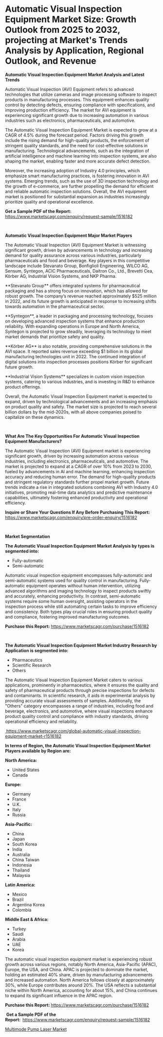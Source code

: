<p><h1>Automatic Visual Inspection Equipment Market Size: Growth Outlook from 2025 to 2032, projecting at Market's Trends Analysis by Application, Regional Outlook, and Revenue</h1></p><p><strong>Automatic Visual Inspection Equipment Market Analysis and Latest Trends</strong></p>
<p><p>Automatic Visual Inspection (AVI) Equipment refers to advanced technologies that utilize cameras and image processing software to inspect products in manufacturing processes. This equipment enhances quality control by detecting defects, ensuring compliance with specifications, and improving production efficiency. The market for AVI equipment is experiencing significant growth due to increasing automation in various industries such as electronics, pharmaceuticals, and automotive. </p><p>The Automatic Visual Inspection Equipment Market is expected to grow at a CAGR of 4.5% during the forecast period. Factors driving this growth include the rising demand for high-quality products, the enforcement of stringent quality standards, and the need for cost-effective solutions in manufacturing. Technological advancements, such as the integration of artificial intelligence and machine learning into inspection systems, are also shaping the market, enabling faster and more accurate defect detection. </p><p>Moreover, the increasing adoption of Industry 4.0 principles, which emphasize smart manufacturing practices, is fostering innovation in AVI systems. Emerging trends, such as the use of 3D inspection technology and the growth of e-commerce, are further propelling the demand for efficient and reliable automatic inspection solutions. Overall, the AVI equipment market is positioned for substantial expansion as industries increasingly prioritize quality and operational excellence.</p></p>
<p><strong>Get a Sample PDF of the Report:&nbsp;</strong> <a href="https://www.marketscagr.com/enquiry/request-sample/1516182?utm_campaign=3095&utm_medium=2&utm_source=Github&utm_content=ia&utm_term=29032025&utm_id=automatic-visual-inspection-equipment">https://www.marketscagr.com/enquiry/request-sample/1516182</a></p>
<p>&nbsp;</p>
<p><strong>Automatic Visual Inspection Equipment Major Market Players</strong></p>
<p><p>The Automatic Visual Inspection (AVI) Equipment Market is witnessing significant growth, driven by advancements in technology and increasing demand for quality assurance across various industries, particularly pharmaceuticals and food and beverage. Key players in this competitive landscape include Stevanato Group, Bonfiglioli Engineering, WILCO AG, Sensum, Syntegon, ACIC Pharmaceuticals, Daitron Co., Ltd., Brevetti Cea, Körber AG, Industrial Vision Systems, and NKP Pharma.</p><p>**Stevanato Group** offers integrated systems for pharmaceutical packaging and has a strong focus on innovation, which has allowed for robust growth. The company’s revenue reached approximately $525 million in 2022, and its future growth is anticipated in response to increasing shifts towards automation in the pharmaceutical sector.</p><p>**Syntegon**, a leader in packaging and processing technology, focuses on developing advanced inspection systems that enhance production reliability. With expanding operations in Europe and North America, Syntegon is projected to grow steadily, leveraging its technology to meet market demands that prioritize safety and quality.</p><p>**Körber AG** is also notable, providing comprehensive solutions in the AVI space. It reported sales revenue exceeding $1 billion in its global manufacturing technologies unit in 2022. The continued integration of digital solutions into inspection processes positions Körber for significant future growth.</p><p>**Industrial Vision Systems** specializes in custom vision inspection systems, catering to various industries, and is investing in R&D to enhance product offerings. </p><p>Overall, the Automatic Visual Inspection Equipment market is expected to expand, driven by technological advancements and an increasing emphasis on product quality and safety. The market size is projected to reach several billion dollars by the mid-2020s, with all above companies poised to capitalize on these dynamics.</p></p>
<p>&nbsp;</p>
<p><strong>What Are The Key Opportunities For Automatic Visual Inspection Equipment Manufacturers?</strong></p>
<p><p>The Automatic Visual Inspection (AVI) Equipment market is experiencing significant growth, driven by increasing automation across various industries, including electronics, pharmaceuticals, and automotive. The market is projected to expand at a CAGR of over 10% from 2023 to 2030, fueled by advancements in AI and machine learning, enhancing inspection accuracy and reducing human error. The demand for high-quality products and stringent regulatory standards further propel market growth. Future trends indicate a rise in integrated solutions combining AVI with Industry 4.0 initiatives, promoting real-time data analytics and predictive maintenance capabilities, ultimately fostering enhanced productivity and operational efficiency.</p></p>
<p><strong>Inquire or Share Your Questions If Any Before Purchasing This Report:</strong> <a href="https://www.marketscagr.com/enquiry/pre-order-enquiry/1516182?utm_campaign=3095&utm_medium=2&utm_source=Github&utm_content=ia&utm_term=29032025&utm_id=automatic-visual-inspection-equipment">https://www.marketscagr.com/enquiry/pre-order-enquiry/1516182</a></p>
<p>&nbsp;</p>
<p><strong>Market Segmentation</strong></p>
<p><strong>The Automatic Visual Inspection Equipment Market Analysis by types is segmented into:</strong></p>
<p><ul><li>Fully-automatic</li><li>Semi-automatic</li></ul></p>
<p><p>Automatic visual inspection equipment encompasses fully-automatic and semi-automatic systems used for quality control in manufacturing. Fully-automatic equipment operates without human intervention, utilizing advanced algorithms and imaging technology to inspect products swiftly and accurately, enhancing productivity. In contrast, semi-automatic systems require some human oversight, assisting operators in the inspection process while still automating certain tasks to improve efficiency and consistency. Both types play crucial roles in ensuring product quality and compliance, fostering improved manufacturing outcomes.</p></p>
<p><strong>Purchase this Report:&nbsp;</strong><a href="https://www.marketscagr.com/purchase/1516182?utm_campaign=3095&utm_medium=2&utm_source=Github&utm_content=ia&utm_term=29032025&utm_id=automatic-visual-inspection-equipment">https://www.marketscagr.com/purchase/1516182</a></p>
<p>&nbsp;</p>
<p><strong>The Automatic Visual Inspection Equipment Market Industry Research by Application is segmented into:</strong></p>
<p><ul><li>Pharmaceutics</li><li>Scientific Research</li><li>Others</li></ul></p>
<p><p>The Automatic Visual Inspection Equipment Market caters to various applications, prominently in pharmaceutics, where it ensures the quality and safety of pharmaceutical products through precise inspections for defects and contaminants. In scientific research, it aids in experimental analysis by providing accurate visual assessments of samples. Additionally, the "Others" category encompasses a range of industries, including food and beverage, electronics, and automotive, where visual inspections enhance product quality control and compliance with industry standards, driving operational efficiency and reliability.</p></p>
<p><a href="https://www.marketscagr.com/global-automatic-visual-inspection-equipment-market-r1516182?utm_campaign=3095&utm_medium=2&utm_source=Github&utm_content=ia&utm_term=29032025&utm_id=automatic-visual-inspection-equipment">&nbsp;https://www.marketscagr.com/global-automatic-visual-inspection-equipment-market-r1516182</a></p>
<p><strong>In terms of Region, the Automatic Visual Inspection Equipment Market Players available by Region are:</strong></p>
<p>
    <p> <strong> North America: </strong>
        <ul>
            <li>United States</li>
            <li>Canada</li>
        </ul>
        </p> 
    <p> <strong> Europe: </strong>
        <ul>
            <li>Germany</li>
            <li>France</li>
            <li>U.K.</li>
            <li>Italy</li>
            <li>Russia</li>
        </ul>
        </p> 
    <p> <strong> Asia-Pacific: </strong>
        <ul>
            <li>China</li>
            <li>Japan</li>
            <li>South Korea</li>
            <li>India</li>
            <li>Australia</li>
            <li>China Taiwan</li>
            <li>Indonesia</li>
            <li>Thailand</li>
            <li>Malaysia</li>
        </ul>
        </p> 
    <p> <strong> Latin America: </strong>
        <ul>
            <li>Mexico</li>
            <li>Brazil</li>
            <li>Argentina Korea</li>
            <li>Colombia</li>
        </ul>
        </p> 
    <p> <strong> Middle East & Africa: </strong>
        <ul>
            <li>Turkey</li>
            <li>Saudi</li>
            <li>Arabia</li>
            <li>UAE</li>
            <li>Korea</li>
        </ul>
    </p>
    </p>
<p><p>The automatic visual inspection equipment market is experiencing robust growth across various regions, notably North America, Asia-Pacific (APAC), Europe, the USA, and China. APAC is projected to dominate the market, holding an estimated 40% share, driven by manufacturing advancements and increased automation. North America follows closely at approximately 30%, while Europe contributes around 20%. The USA reflects a substantial niche within North America, accounting for about 15%, and China continues to expand its significant influence in the APAC region.</p></p>
<p><strong>Purchase this Report: </strong><a href="https://www.marketscagr.com/purchase/1516182?utm_campaign=3095&utm_medium=2&utm_source=Github&utm_content=ia&utm_term=29032025&utm_id=automatic-visual-inspection-equipment">https://www.marketscagr.com/purchase/1516182</a></p>
<p>&nbsp;<strong>Get a Sample PDF of the Report:&nbsp;&nbsp;</strong><a href="https://www.marketscagr.com/enquiry/request-sample/1516182?utm_campaign=3095&utm_medium=2&utm_source=Github&utm_content=ia&utm_term=29032025&utm_id=automatic-visual-inspection-equipment">https://www.marketscagr.com/enquiry/request-sample/1516182</a></p>
<p><strong></strong></p>
<p><p><a href="https://github.com/felishtimoti/Market-Research-Report-List-1/blob/main/multimode-pump-laser-market.md?utm_campaign=3095&utm_medium=2&utm_source=Github&utm_content=ia&utm_term=29032025&utm_id=automatic-visual-inspection-equipment">Multimode Pump Laser Market</a></p></p>